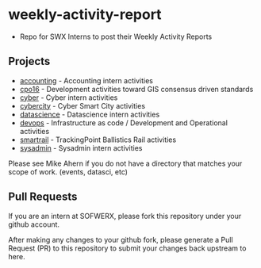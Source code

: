 # weekly-activity-report
- Repo for SWX Interns to post their Weekly Activity Reports

## Projects

- [accounting](accounting) - Accounting intern activities
- [cpo16](cpo16) - Development activities toward GIS consensus driven standards
- [cyber](cyber) - Cyber intern activities
- [cybercity](cybercity) - Cyber Smart City activities
- [datascience](datascience) - Datascience intern activities
- [devops](devops) - Infrastructure as code / Development and Operational activities
- [smartrail](smartrail) - TrackingPoint Ballistics Rail activities
- [sysadmin](sysadmin) - Sysadmin intern activities

Please see Mike Ahern if you do not have a directory that matches your scope of work. (events, datasci, etc)

## Pull Requests

If you are an intern at SOFWERX, please fork this repository under your github account.

After making any changes to your github fork, please generate a Pull Request (PR) to this repository to submit your changes back upstream to here.

